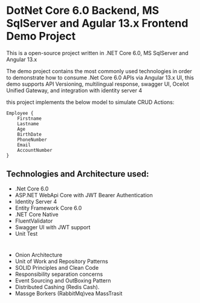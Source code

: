 # DotNet Core 6.0 Backend, MS SqlServer and Agular 13.x Frontend Demo Project


This is a open-source project written in .NET Core 6.0, MS SqlServer and Angular 13.x

The demo project contains the most commonly used technologies in order to demonstrate how to consume .Net Core 6.0 APIs via Angular 13.x UI, 
this demo supports API Versioning, multilingual response, swagger UI, Ocelot Unified Gateway, and integration with identity server 4 

 
this project implements the below model to simulate CRUD Actions:

```
Employee {
	Firstname
	Lastname
	Age
	BirthDate
	PhoneNumber
	Email
	AccountNumber
}
```


## Technologies and Architecture used:
- .Net Core 6.0 
- ASP.NET WebApi Core with JWT Bearer Authentication
- Identity Server 4
- Entity Framework Core 6.0
- .NET Core Native
- FluentValidator
- Swagger UI with JWT support
- Unit Test
# 
- Onion Architecture
- Unit of Work and Repository Patterns
- SOLID Principles and Clean Code
- Responsibility separation concerns
- Event Sourcing and OutBoxing Pattern
- Distributed Cashing (Redis Cash).
- Massge Borkers (RabbitMq)vea MassTrasit
